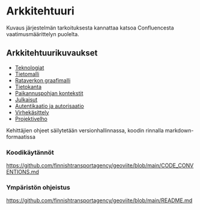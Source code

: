 # Arkkitehtuuri

Kuvaus järjestelmän tarkoituksesta kannattaa katsoa Confluencesta vaatimusmäärittelyn puolelta.

## Arkkitehtuurikuvaukset

* [Teknologiat](teknologiat.md)
* [Tietomalli](tietomalli.md)
* [Rataverkon graafimalli](rataverkko_graafi.md)
* [Tietokanta](tietokanta.md)
* [Paikannuspohjan kontekstit](paikannuspohjan_kontekstit.md)
* [Julkaisut](julkaisut.md)
* [Autentikaatio ja autorisaatio](autentikaatio_ja_autorisaatio.md)
* [Virhekäsittely](virhekasittely.md)
* [Projektivelho](projektivelho.md)

Kehittäjien ohjeet säilytetään versionhallinnassa, koodin rinnalla markdown-formaatissa

### Koodikäytännöt

https://github.com/finnishtransportagency/geoviite/blob/main/CODE_CONVENTIONS.md

### Ympäristön ohjeistus

https://github.com/finnishtransportagency/geoviite/blob/main/README.md
